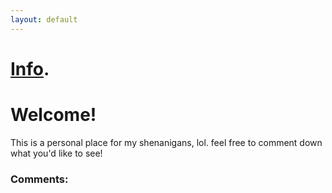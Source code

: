 ```yaml
---
layout: default
---
```


# [Info](./another-page.html).

# Welcome!

This is a personal place for my shenanigans, lol. feel free to comment down what you'd like to see!
### Comments:
<script src="https://utteranc.es/client.js"
        repo="BamsTheSergal/bamsthesergal.github.io"
        issue-term="pathname"
        label="comments"
        theme="github-light"
        crossorigin="anonymous"
        async>
</script>
